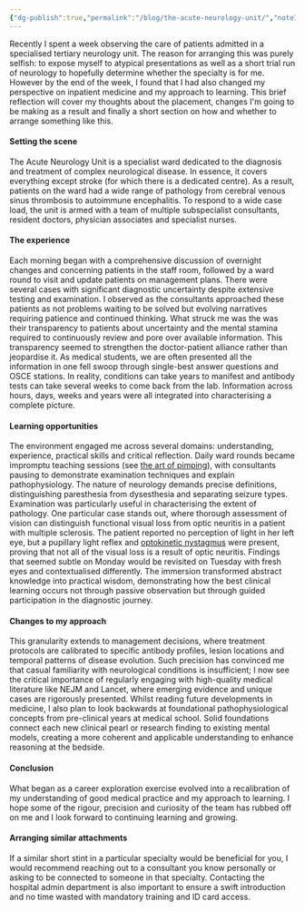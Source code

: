 ```yaml
---
{"dg-publish":true,"permalink":"/blog/the-acute-neurology-unit/","noteIcon":""}
---
```


Recently I spent a week observing the care of patients admitted in a specialised tertiary neurology unit. The reason for arranging this was purely selfish: to expose myself to atypical presentations as well as a short trial run of neurology to hopefully determine whether the specialty is for me. However by the end of the week, I found that I had also changed my perspective on inpatient medicine and my approach to learning. This brief reflection will cover my thoughts about the placement, changes I'm going to be making as a result and finally a short section on how and whether to arrange something like this. 
#### Setting the scene

The Acute Neurology Unit is a specialist ward dedicated to the diagnosis and treatment of complex neurological disease. In essence, it covers everything except stroke (for which there is a dedicated centre). As a result, patients on the ward had a wide range of pathology from cerebral venous sinus thrombosis to autoimmune encephalitis. To respond to a wide case load, the unit is armed with a team of multiple subspecialist consultants, resident doctors, physician associates and specialist nurses. 
#### The experience

Each morning began with a comprehensive discussion of overnight changes and concerning patients in the staff room, followed by a ward round to visit and update patients on management plans. There were several cases with significant diagnostic uncertainty despite extensive testing and examination. I observed as the consultants approached these patients as not problems waiting to be solved but evolving narratives requiring patience and continued thinking. What struck me was the was their transparency to patients about uncertainty and the mental stamina required to continuously review and pore over available information. This transparency seemed to strengthen the doctor-patient alliance rather than jeopardise it. As medical students, we are often presented all the information in one fell swoop through single-best answer questions and OSCE stations. In reality, conditions can take years to manifest and antibody tests can take several weeks to come back from the lab. Information across hours, days, weeks and years were all integrated into characterising a complete picture. 
#### Learning opportunities

The environment engaged me across several domains: understanding, experience, practical skills and critical reflection. Daily ward rounds became impromptu teaching sessions (see [the art of pimping](https://jamanetwork.com/journals/jama/fullarticle/377862)), with consultants pausing to demonstrate examination techniques and explain pathophysiology. The nature of neurology demands precise definitions, distinguishing paresthesia from dysesthesia and separating seizure types. Examination was particularly useful in characterising the extent of pathology. One particular case stands out, where thorough assessment of vision can distinguish functional visual loss from optic neuritis in a patient with multiple sclerosis. The patient reported no perception of light in her left eye, but a pupillary light reflex and [optokinetic nystagmus](https://www.google.com/url?sa=t&source=web&rct=j&opi=89978449&url=https://pn.bmj.com/content/24/4/285&ved=2ahUKEwjW3bebzbaMAxWgWkEAHQ7vAMcQFnoECGAQAQ&usg=AOvVaw0EHUUvY2n5UMJehqSr-gnm) were present, proving that not all of the visual loss is a result of optic neuritis. Findings that seemed subtle on Monday would be revisited on Tuesday with fresh eyes and contextualised differently. The immersion transformed abstract knowledge into practical wisdom, demonstrating how the best clinical learning occurs not through passive observation but through guided participation in the diagnostic journey. 
#### Changes to my approach

This granularity extends to management decisions, where treatment protocols are calibrated to specific antibody profiles, lesion locations and temporal patterns of disease evolution. Such precision has convinced me that casual familiarity with neurological conditions is insufficient; I now see the critical importance of regularly engaging with high-quality medical literature like NEJM and Lancet, where emerging evidence and unique cases are rigorously presented. Whilst reading future developments in medicine, I also plan to look backwards at foundational pathophysiological concepts from pre-clinical years at medical school. Solid foundations connect each new clinical pearl or research finding to existing mental models, creating a more coherent and applicable understanding to enhance reasoning at the bedside. 
#### Conclusion 

What began as a career exploration exercise evolved into a recalibration of my understanding of good medical practice and my approach to learning. I hope some of the rigour, precision and curiosity of the team has rubbed off on me and I look forward to continuing learning and growing. 
#### Arranging similar attachments

If a similar short stint in a particular specialty would be beneficial for you, I would recommend reaching out to a consultant you know personally or asking to be connected to someone in that specialty. Contacting the hospital admin department is also important to ensure a swift introduction and no time wasted with mandatory training and ID card access. 









